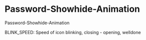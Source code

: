 
# Password-Showhide-Animation
Password-Showhide-Animation

BLINK_SPEED: Speed ​​of icon blinking, closing - opening, welldone
